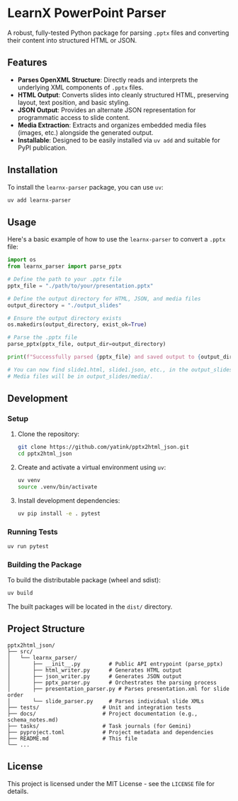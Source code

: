 # LearnX PowerPoint Parser

A robust, fully-tested Python package for parsing `.pptx` files and converting their content into structured HTML or JSON.

## Features

-   **Parses OpenXML Structure**: Directly reads and interprets the underlying XML components of `.pptx` files.
-   **HTML Output**: Converts slides into cleanly structured HTML, preserving layout, text position, and basic styling.
-   **JSON Output**: Provides an alternate JSON representation for programmatic access to slide content.
-   **Media Extraction**: Extracts and organizes embedded media files (images, etc.) alongside the generated output.
-   **Installable**: Designed to be easily installed via `uv add` and suitable for PyPI publication.

## Installation

To install the `learnx-parser` package, you can use `uv`:

```bash
uv add learnx-parser
```

## Usage

Here's a basic example of how to use the `learnx-parser` to convert a `.pptx` file:

```python
import os
from learnx_parser import parse_pptx

# Define the path to your .pptx file
pptx_file = "./path/to/your/presentation.pptx"

# Define the output directory for HTML, JSON, and media files
output_directory = "./output_slides"

# Ensure the output directory exists
os.makedirs(output_directory, exist_ok=True)

# Parse the .pptx file
parse_pptx(pptx_file, output_dir=output_directory)

print(f"Successfully parsed {pptx_file} and saved output to {output_directory}")

# You can now find slide1.html, slide1.json, etc., in the output_slides directory.
# Media files will be in output_slides/media/.
```

## Development

### Setup

1.  Clone the repository:
    ```bash
    git clone https://github.com/yatink/pptx2html_json.git
    cd pptx2html_json
    ```
2.  Create and activate a virtual environment using `uv`:
    ```bash
    uv venv
    source .venv/bin/activate
    ```
3.  Install development dependencies:
    ```bash
    uv pip install -e . pytest
    ```

### Running Tests

```bash
uv run pytest
```

### Building the Package

To build the distributable package (wheel and sdist):

```bash
uv build
```

The built packages will be located in the `dist/` directory.

## Project Structure

```
pptx2html_json/
├── src/
│   └── learnx_parser/
│       ├── __init__.py         # Public API entrypoint (parse_pptx)
│       ├── html_writer.py      # Generates HTML output
│       ├── json_writer.py      # Generates JSON output
│       ├── pptx_parser.py      # Orchestrates the parsing process
│       ├── presentation_parser.py # Parses presentation.xml for slide order
│       └── slide_parser.py     # Parses individual slide XMLs
├── tests/                    # Unit and integration tests
├── docs/                     # Project documentation (e.g., schema_notes.md)
├── tasks/                    # Task journals (for Gemini)
├── pyproject.toml            # Project metadata and dependencies
├── README.md                 # This file
└── ...
```

## License

This project is licensed under the MIT License - see the `LICENSE` file for details.
